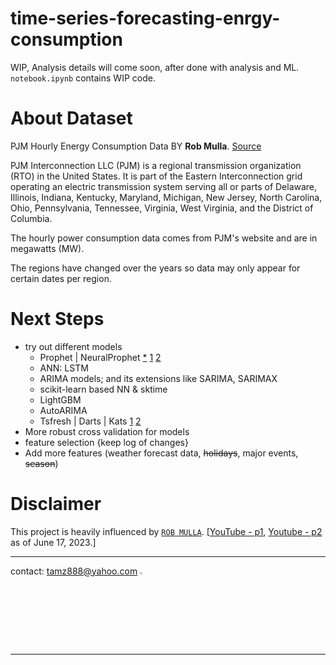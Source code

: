 # time-series-forecasting-enrgy-consumption

WIP, Analysis details will come soon, after done with analysis and ML. `notebook.ipynb` contains WIP code.

# About Dataset

PJM Hourly Energy Consumption Data BY **Rob Mulla**. [Source](https://www.kaggle.com/datasets/robikscube/hourly-energy-consumption)

PJM Interconnection LLC (PJM) is a regional transmission organization (RTO) in the United States. It is part of the Eastern Interconnection grid operating an electric transmission system serving all or parts of Delaware, Illinois, Indiana, Kentucky, Maryland, Michigan, New Jersey, North Carolina, Ohio, Pennsylvania, Tennessee, Virginia, West Virginia, and the District of Columbia.

The hourly power consumption data comes from PJM's website and are in megawatts (MW).

The regions have changed over the years so data may only appear for certain dates per region.

# Next Steps

- try out different models
  - Prophet | NeuralProphet [*](https://www.kaggle.com/code/antonmurashko/time-series-forecasting-with-prophet-yt) [1](https://bobrupakroy.medium.com/yes-our-favorite-fbprophet-is-back-with-multivariate-forecasting-785fbe412731) [2](https://www.microprediction.com/blog/prophet)
  - ANN: LSTM
  - ARIMA models; and its extensions like SARIMA, SARIMAX
  - scikit-learn based NN & sktime
  - LightGBM
  - AutoARIMA
  - Tsfresh | Darts | Kats [1](https://www.analyticsvidhya.com/blog/2022/05/5-python-libraries-for-time-series-analysis/) [2](https://towardsdatascience.com/3-unique-python-packages-for-time-series-forecasting-2926a09aaf5b)
- More robust cross validation for models
- feature selection {keep log of changes}
- Add more features (weather forecast data, ~~holidays~~, major events, ~~season~~)

# Disclaimer

This project is heavily influenced by [`ROB MULLA`](https://www.kaggle.com/code/robikscube/time-series-forecasting-with-machine-learning-yt). [[YouTube - p1](https://www.youtube.com/watch?v=vV12dGe_Fho), [Youtube - p2](https://www.youtube.com/watch?v=z3ZnOW-S550) as of June 17, 2023.]

___
contact: <a href="mailto:tamz888@yahoo.com">tamz888@yahoo.com</a> [<img src="https://raw.githubusercontent.com/tamjid-ahsan/ml-endpoint-docker-gunicorn-flask/main/data/TAlogo1.png" alt="TA" height="3%" width="3%">](http://linkedin.com/in/tamjidahsan/)
___
